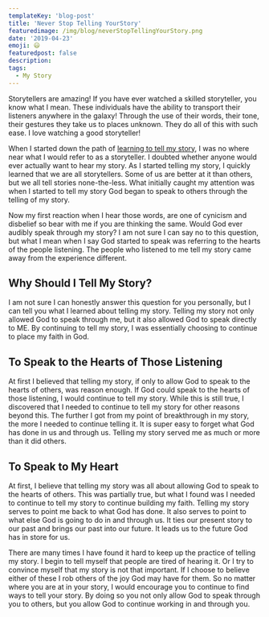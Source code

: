 ```yaml
---
templateKey: 'blog-post'
title: 'Never Stop Telling YourStory'
featuredimage: /img/blog/neverStopTellingYourStory.png
date: '2019-04-23'
emoji: 😃
featuredpost: false
description:
tags:
  - My Story
---
```


Storytellers are amazing! If you have ever watched a skilled storyteller, you know what I mean. These individuals have the ability to transport their listeners anywhere in the galaxy! Through the use of their words, their tone, their gestures they take us to places unknown. They do all of this with such ease. I love watching a good storyteller!

When I started down the path of [learning to tell my story](https://craigbooker.com/blog/learning-to-tell-my-story), I was no where near what I would refer to as a storyteller. I doubted whether anyone would ever actually want to hear my story. As I started telling my story, I quickly learned that we are all storytellers. Some of us are better at it than others, but we all tell stories none-the-less. What initially caught my attention was when I started to tell my story God began to speak to others through the telling of my story.

Now my first reaction when I hear those words, are one of cynicism and disbelief so bear with me if you are thinking the same. Would God ever audibly speak through my story? I am not sure I can say no to this question, but what I mean when I say God started to speak was referring to the hearts of the people listening. The people who listened to me tell my story came away from the experience different.

## Why Should I Tell My Story?

I am not sure I can honestly answer this question for you personally, but I can tell you what I learned about telling my story. Telling my story not only allowed God to speak through me, but it also allowed God to speak directly to ME. By continuing to tell my story, I was essentially choosing to continue to place my faith in God.

## To Speak to the Hearts of Those Listening

At first I believed that telling my story, if only to allow God to speak to the hearts of others, was reason enough. If God could speak to the hearts of those listening, I would continue to tell my story. While this is still true, I discovered that I needed to continue to tell my story for other reasons beyond this. The further I got from my point of breakthrough in my story, the more I needed to continue telling it. It is super easy to forget what God has done in us and through us. Telling my story served me as much or more than it did others.

## To Speak to My Heart

At first, I believe that telling my story was all about allowing God to speak to the hearts of others. This was partially true, but what I found was I needed to continue to tell my story to continue building my faith. Telling my story serves to point me back to what God has done. It also serves to point to what else God is going to do in and through us. It ties our present story to our past and brings our past into our future. It leads us to the future God has in store for us.

There are many times I have found it hard to keep up the practice of telling my story. I begin to tell myself that people are tired of hearing it. Or I try to convince myself that my story is not that important. If I choose to believe either of these I rob others of the joy God may have for them. So no matter where you are at in your story, I would encourage you to continue to find ways to tell your story. By doing so you not only allow God to speak through you to others, but you allow God to continue working in and through you.
